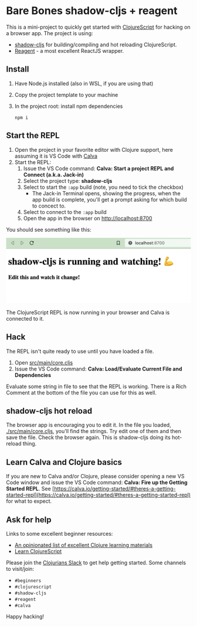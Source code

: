 # Bare Bones shadow-cljs + reagent

This is a mini-project to quickly get started with [ClojureScript](https://clojurescript.org) for hacking on a browser app. The project is using:

* [shadow-cljs](https://github.com/thheller/shadow-cljs) for building/compiling and hot reloading ClojureScript.
* [Reagent](https://reagent-project.github.io/) - a most excellent ReactJS wrapper.

## Install

1. Have Node.js installed (also in WSL, if you are using that)
1. Copy the project template to your machine
1. In the project root: install npm dependencies

   ```
   npm i
   ```

## Start the REPL

1. Open the project in your favorite editor with Clojure support, here assuming it is VS Code with [Calva](https://calva.io/)
1. Start the REPL:
   1. Issue the VS Code command: **Calva: Start a project REPL and Connect (a.k.a. Jack-in)**
   1. Select the project type: **shadow-cljs**
   1. Select to start the `:app` build (note, you need to tick the checkbox)
      * The Jack-in Terminal opens, showing the progress, when the app build is complete, you'll get a prompt asking for which build to concect to.
   1. Select to connect to the `:app` build
   1. Open the app in the browser on <http://localhost:8700>

You should see something like this:

![](./shadow-app-running.jpg)

The ClojureScript REPL is now running in your browser and Calva is connected to it.

## Hack

The REPL isn't quite ready to use until you have loaded a file.

1. Open [src/main/core.cljs](src/main/core.cljs)
1. Issue the VS Code command: **Calva: Load/Evaluate Current File and Dependencies**

Evaluate some string in file to see that the REPL is working. There is a Rich Comment at the bottom of the file you can use for this as well.

## shadow-cljs hot reload

The browser app is encouraging you to edit it. In the file you loaded, [./src/main/core.cljs](./src/main/core.cljs), you'll find the strings. Try edit one of them and then save the file. Check the browser again. This is shadow-cljs doing its hot-reload thing.

## Learn Calva and Clojure basics

If you are new to Calva and/or Clojure, please consider opening a new VS Code window and issue the VS Code command: **Calva: Fire up the Getting Started REPL**. See [https://calva.io/getting-started/#theres-a-getting-started-repl](https://calva.io/getting-started/#theres-a-getting-started-repl) for what to expect.

## Ask for help

Links to some excellent beginner resources:

* [An opinionated list of excellent Clojure learning materials](https://gist.github.com/ssrihari/0bf159afb781eef7cc552a1a0b17786f)
* [Learn ClojureScript](https://www.learn-clojurescript.com/)

Please join the [Clojurians Slack](http://clojurians.net) to get help getting started. Some channels to visit/join:

* `#beginners`
* `#clojurescript`
* `#shadow-cljs`
* `#reagent`
* `#calva`

Happy hacking!
